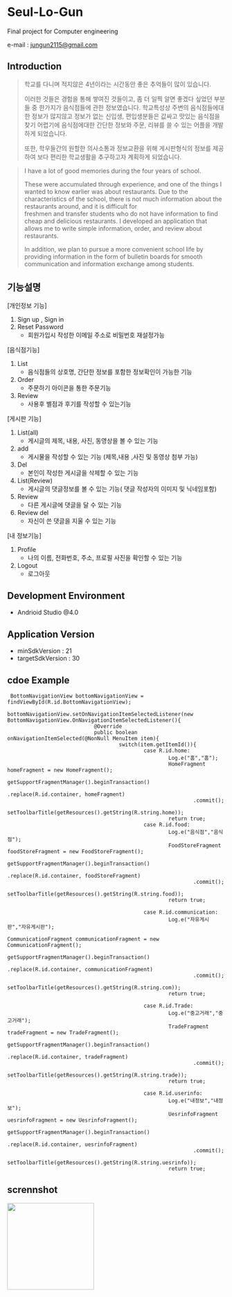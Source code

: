 # Seul-Lo-Gun
Final project for Computer engineering

e-mail : jungun2115@gmail.com

## Introduction
> 학교를 다니며 적지않은 4년이라는 시간동안 좋은 추억들이 많이 있습니다.
>
> 이러한 것들은 경험을 통해 쌓여진 것들이고, 좀 더 일찍 알면 좋겠다 싶었던 부분들 중 한가지가 음식점들에 관한 정보였습니다.
> 학교특성상 주변의 음식점들에대한 정보가 많지않고 정보가 없는 신입생, 편입생분들은 값싸고 맛있는 음식점을 찾기 어렵기에 
> 음식점에대한 간단한 정보와 주문, 리뷰를 쓸 수 있는 어플을 개발하게 되었습니다. 
>
> 또한, 학우들간의 원할한 의사소통과 정보교환을 위해 게시판형식의 정보를 제공하여 보다 편리한 학교생활을 추구하고자 계획하게 되었습니다.

> I have a lot of good  memories during the four years of school.
>
> These were accumulated through experience, and one of the things I wanted to know earlier was about restaurants.
> Due to the characteristics of the school, there is not much information about the restaurants around, and it is difficult for  
> freshmen and transfer students who do not have information to find cheap and delicious restaurants.
> I developed an application that allows me to write simple information, order, and review about restaurants.
>
> In addition, we plan to pursue a more convenient school life by providing information in the form of bulletin boards for smooth 
> communication and information exchange among students.

## 기능설명 
[개인정보 기능] 
1. Sign up , Sign in
2. Reset Password 
    - 회원가입시 작성한 이메일 주소로 비밀번호 재설정가능
  
[음식점기능]
1. List 
    - 음식점들의 상호명, 간단한 정보를 포함한 정보확인이 가능한 기능
2. Order 
    - 주문하기 아이콘을 통한 주문기능 
3. Review 
    - 사용후 별점과 후기를 작성할 수 있는기능

[게시판 기능]
1. List(all)
    - 게시글의 제목, 내용, 사진, 동영상을 볼 수 있는 기능
2. add
    - 게시물을 작성할 수 있는 기능 (제목,내용 ,사진 및 동영상 첨부 가능)
3. Del
    - 본인이 작성한 게시글을 삭제할 수 있는 기능
4. List(Review)
    - 게시글의 댓글정보를 볼 수 있는 기능( 댓글 작성자의 이미지 및 닉네임포함) 
5. Review 
    - 다른 게시글에 댓글을 달 수 있는 기능
6. Review del 
    - 자신이 쓴 댓글을 지울 수 있는 기능

[내 정보기능]
1. Profile
    - 나의 이름, 전화번호, 주소, 프로필 사진을 확인할 수 있는 기능
2. Logout
    - 로그아웃 

## Development Environment
- Andrioid Studio @4.0

## Application Version
- minSdkVersion : 21
- targetSdkVersion : 30

## cdoe Example
     BottomNavigationView bottomNavigationView = findViewById(R.id.BottomNavigationView);
                        bottomNavigationView.setOnNavigationItemSelectedListener(new BottomNavigationView.OnNavigationItemSelectedListener(){
                                @Override
                                public boolean onNavigationItemSelected(@NonNull MenuItem item){
                                        switch(item.getItemId()){
                                                case R.id.home:
                                                        Log.e("홈","홈");
                                                        HomeFragment homeFragment = new HomeFragment();
                                                        getSupportFragmentManager().beginTransaction()
                                                                .replace(R.id.container, homeFragment)
                                                                .commit();
                                                        setToolbarTitle(getResources().getString(R.string.home));
                                                        return true;
                                                case R.id.food:
                                                        Log.e("음식점","음식점");
                                                        FoodStoreFragment foodStoreFragment = new FoodStoreFragment();
                                                        getSupportFragmentManager().beginTransaction()
                                                                .replace(R.id.container, foodStoreFragment)
                                                                .commit();
                                                        setToolbarTitle(getResources().getString(R.string.food));
                                                        return true;

                                                case R.id.communication:
                                                        Log.e("자유게시판","자유게시판");
                                                        CommunicationFragment communicationFragment = new CommunicationFragment();
                                                        getSupportFragmentManager().beginTransaction()
                                                                .replace(R.id.container, communicationFragment)
                                                                .commit();
                                                        setToolbarTitle(getResources().getString(R.string.com));
                                                        return true;

                                                case R.id.Trade:
                                                        Log.e("중고거래","중고거래");
                                                        TradeFragment tradeFragment = new TradeFragment();
                                                        getSupportFragmentManager().beginTransaction()
                                                                .replace(R.id.container, tradeFragment)
                                                                .commit();
                                                        setToolbarTitle(getResources().getString(R.string.trade));
                                                        return true;

                                                case R.id.userinfo:
                                                        Log.e("내정보","내정보");
                                                        UesrinfoFragment uesrinfoFragment = new UesrinfoFragment();
                                                        getSupportFragmentManager().beginTransaction()
                                                                .replace(R.id.container, uesrinfoFragment)
                                                                .commit();
                                                        setToolbarTitle(getResources().getString(R.string.uesrinfo));
                                                        return true;

## scrennshot
<img src="https://user-images.githubusercontent.com/58229545/103470863-7dd0ef80-4dbb-11eb-8e44-dde849bbcd7f.png" width="200"></img>
